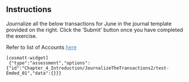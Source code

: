 ## Instructions

Journalize all the below transactions for June in the journal template provided on the right. Click the ‘Submit’ button once you have completed the exercise. 

Refer to list of Accounts <span title = "- Cash&#013;<br/>- Common Stock&#013;- Miscellaneous Expense&#013;- Supplies Expense&#013;- Accounts Payable&#013;- Fees Earned&#013;- Accounts Receivable&#013;- Salary Expense&#013;- Truck Expense&#013;- Cash Dividends" style="color: #4183C4;text-decoration:underline;cursor: pointer;">here</span>


```
[cosmatt-widget]
 {"type":"assessment","options":{"id":"Chapter_4_Introduction/JournalizeTheTransactions2/test-Emded_01","data":{}}} 
```
